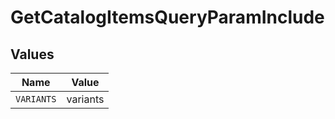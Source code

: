 # GetCatalogItemsQueryParamInclude


## Values

| Name       | Value      |
| ---------- | ---------- |
| `VARIANTS` | variants   |
